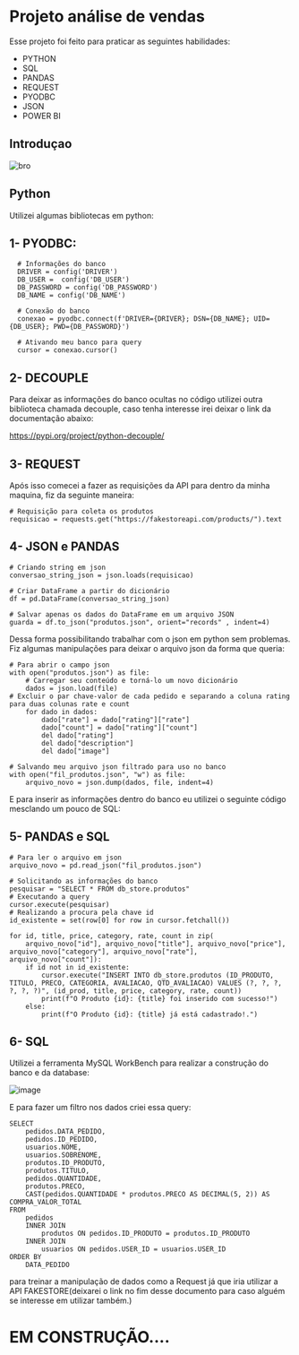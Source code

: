 # Projeto análise de vendas

Esse projeto foi feito para praticar as seguintes habilidades:

- PYTHON
- SQL
- PANDAS
- REQUEST
- PYODBC
- JSON
- POWER BI

## Introduçao
![bro](https://github.com/xleofarias/DB_STORE/assets/113566725/7786ec4f-4c16-4e56-8118-81f5912656dc)


## Python

Utilizei algumas bibliotecas em python:
  
  ## 1- PYODBC:
  ```
    # Informações do banco
    DRIVER = config('DRIVER')
    DB_USER =  config('DB_USER')
    DB_PASSWORD = config('DB_PASSWORD')
    DB_NAME = config('DB_NAME')

    # Conexão do banco
    conexao = pyodbc.connect(f'DRIVER={DRIVER}; DSN={DB_NAME}; UID={DB_USER}; PWD={DB_PASSWORD}')

    # Ativando meu banco para query
    cursor = conexao.cursor()
```

## 2- DECOUPLE
Para deixar as informações do banco ocultas no código utilizei outra biblioteca chamada decouple, caso tenha interesse irei deixar o link da documentação abaixo:

  https://pypi.org/project/python-decouple/


## 3- REQUEST

Após isso comecei a fazer as requisições da API para dentro da minha maquina, fiz da seguinte maneira:

```
# Requisição para coleta os produtos
requisicao = requests.get("https://fakestoreapi.com/products/").text
```

## 4- JSON e PANDAS

```
# Criando string em json
conversao_string_json = json.loads(requisicao)

# Criar DataFrame a partir do dicionário
df = pd.DataFrame(conversao_string_json)

# Salvar apenas os dados do DataFrame em um arquivo JSON
guarda = df.to_json("produtos.json", orient="records" , indent=4)

```
Dessa forma possibilitando trabalhar com o json em python sem problemas. Fiz algumas manipulações para deixar o arquivo json da forma que queria:

```
# Para abrir o campo json
with open("produtos.json") as file:
    # Carregar seu conteúdo e torná-lo um novo dicionário
    dados = json.load(file)
# Excluir o par chave-valor de cada pedido e separando a coluna rating para duas colunas rate e count
    for dado in dados:
        dado["rate"] = dado["rating"]["rate"]
        dado["count"] = dado["rating"]["count"]
        del dado["rating"]
        del dado["description"]
        del dado["image"]
    
# Salvando meu arquivo json filtrado para uso no banco
with open("fil_produtos.json", "w") as file:
    arquivo_novo = json.dump(dados, file, indent=4)
```

E para inserir as informações dentro do banco eu utilizei o seguinte código mesclando um pouco de SQL:

## 5- PANDAS e SQL

```
# Para ler o arquivo em json
arquivo_novo = pd.read_json("fil_produtos.json")

# Solicitando as informações do banco
pesquisar = "SELECT * FROM db_store.produtos"
# Executando a query
cursor.execute(pesquisar)
# Realizando a procura pela chave id
id_existente = set(row[0] for row in cursor.fetchall())

for id, title, price, category, rate, count in zip(
    arquivo_novo["id"], arquivo_novo["title"], arquivo_novo["price"], arquivo_novo["category"], arquivo_novo["rate"], arquivo_novo["count"]):
    if id not in id_existente:
        cursor.execute("INSERT INTO db_store.produtos (ID_PRODUTO, TITULO, PRECO, CATEGORIA, AVALIACAO, QTD_AVALIACAO) VALUES (?, ?, ?, ?, ?, ?)", (id_prod, title, price, category, rate, count))
        print(f"O Produto {id}: {title} foi inserido com sucesso!")
    else:
        print(f"O Produto {id}: {title} já está cadastrado!.")

```

## 6- SQL

Utilizei a ferramenta MySQL WorkBench para realizar a construção do banco e da database:

![image](https://github.com/xleofarias/DB_STORE/assets/113566725/a4fbf577-2d53-400e-868a-4752d30f9b2c)

E para fazer um filtro nos dados criei essa query:

```
SELECT
    pedidos.DATA_PEDIDO,
	pedidos.ID_PEDIDO,
    usuarios.NOME,
    usuarios.SOBRENOME,
    produtos.ID_PRODUTO,
    produtos.TITULO,
    pedidos.QUANTIDADE,
    produtos.PRECO,
    CAST(pedidos.QUANTIDADE * produtos.PRECO AS DECIMAL(5, 2)) AS COMPRA_VALOR_TOTAL
FROM 
	pedidos
    INNER JOIN
		produtos ON pedidos.ID_PRODUTO = produtos.ID_PRODUTO
	INNER JOIN
		usuarios ON pedidos.USER_ID = usuarios.USER_ID
ORDER BY
	DATA_PEDIDO

```

para treinar a manipulação de dados como a Request já que iria utilizar a API FAKESTORE(deixarei o link no fim desse documento para caso alguém se interesse em utilizar também.) 

# EM CONSTRUÇÃO....

